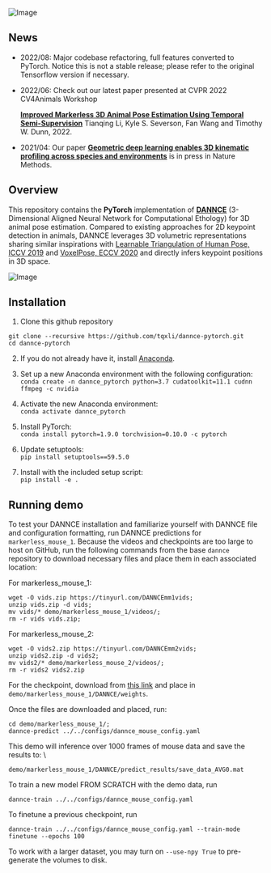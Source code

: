 ![Image](./common/dannce_logo.png)

## News
- 2022/08: Major codebase refactoring, full features converted to PyTorch. Notice this is not a stable release; please refer to the original Tensorflow version if necessary.
- 2022/06: Check out our latest paper presented at CVPR 2022 CV4Animals Workshop
 
   [**Improved Markerless 3D Animal Pose Estimation Using Temporal Semi-Supervision**](https://drive.google.com/file/d/1lZcrXlazErthSkPJtR6g1DLhFo1HmwXU/view?usp=sharing) Tianqing Li, Kyle S. Severson, Fan Wang and Timothy W. Dunn, 2022.
- 2021/04: Our paper [**Geometric deep learning enables 3D kinematic profiling across species and environments**](https://www.nature.com/articles/s41592-021-01106-6) is in press in Nature Methods.

## Overview
This repository contains the **PyTorch** implementation of [**DANNCE**](https://github.com/spoonsso/dannce/tree/master) (3-Dimensional Aligned Neural Network for Computational Ethology) for 3D animal pose estimation. Compared to existing approaches for 2D keypoint detection in animals, DANNCE leverages 3D volumetric representations sharing similar inspirations with [Learnable Triangulation of Human Pose, ICCV 2019](https://arxiv.org/abs/1905.05754) and [VoxelPose, ECCV 2020](https://arxiv.org/abs/2004.06239) and directly infers keypoint positions in 3D space. 

![Image](./common/Figure1.png)

## Installation
1. Clone this github repository
```
git clone --recursive https://github.com/tqxli/dannce-pytorch.git
cd dannce-pytorch
```

2. If you do not already have it, install [Anaconda](https://www.anaconda.com/products/individual).

3. Set up a new Anaconda environment with the following configuration: \
`conda create -n dannce_pytorch python=3.7 cudatoolkit=11.1 cudnn ffmpeg -c nvidia`

4. Activate the new Anaconda environment: \
`conda activate dannce_pytorch`

5. Install PyTorch: \
`conda install pytorch=1.9.0 torchvision=0.10.0 -c pytorch`

6. Update setuptools: \
`pip install setuptools==59.5.0`

7. Install with the included setup script: \
`pip install -e .`

## Running demo
To test your DANNCE installation and familiarize yourself with DANNCE file and configuration formatting, run DANNCE predictions for `markerless_mouse_1`. Because the videos and checkpoints are too large to host on GitHub, run the following commands from the base `dannce` repository to download necessary files and place them in each associated location:

For markerless_mouse_1: 
```
wget -O vids.zip https://tinyurl.com/DANNCEmm1vids; 
unzip vids.zip -d vids; 
mv vids/* demo/markerless_mouse_1/videos/; 
rm -r vids vids.zip; 
```

For markerless_mouse_2: 
```
wget -O vids2.zip https://tinyurl.com/DANNCEmm2vids; 
unzip vids2.zip -d vids2; 
mv vids2/* demo/markerless_mouse_2/videos/; 
rm -r vids2 vids2.zip 
``` 

For the checkpoint, download from [this link](https://duke.box.com/s/tlpw8phcf09f0oqh5m2wa6vnvuwxb2gi) and place in `demo/markerless_mouse_1/DANNCE/weights`.

Once the files are downloaded and placed, run: 
```
cd demo/markerless_mouse_1/; 
dannce-predict ../../configs/dannce_mouse_config.yaml
```

This demo will inference over 1000 frames of mouse data and save the results to: \
```
demo/markerless_mouse_1/DANNCE/predict_results/save_data_AVG0.mat
```

To train a new model FROM SCRATCH with the demo data, run
```
dannce-train ../../configs/dannce_mouse_config.yaml
```

To finetune a previous checkpoint, run
```
dannce-train ../../configs/dannce_mouse_config.yaml --train-mode finetune --epochs 100
```

To work with a larger dataset, you may turn on `--use-npy True` to pre-generate the volumes to disk.
